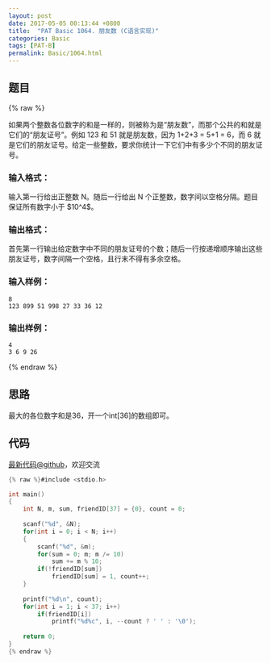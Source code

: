 ```yaml
---
layout: post
date: 2017-05-05 00:13:44 +0800
title:  "PAT Basic 1064. 朋友数 (C语言实现)"
categories: Basic
tags: [PAT-B]
permalink: Basic/1064.html
---
```


## 题目

{% raw %}<div class="ques-view"><p>如果两个整数各位数字的和是一样的，则被称为是“朋友数”，而那个公共的和就是它们的“朋友证号”。例如 123 和 51 就是朋友数，因为 1+2+3 = 5+1 = 6，而 6 就是它们的朋友证号。给定一些整数，要求你统计一下它们中有多少个不同的朋友证号。</p>
<h3 id="-">输入格式：</h3>
<p>输入第一行给出正整数 N。随后一行给出 N 个正整数，数字间以空格分隔。题目保证所有数字小于 <span>$10^4$</span>。</p>
<h3 id="-">输出格式：</h3>
<p>首先第一行输出给定数字中不同的朋友证号的个数；随后一行按递增顺序输出这些朋友证号，数字间隔一个空格，且行末不得有多余空格。</p>
<h3 id="-">输入样例：</h3>
<pre><code class="lang-in">8
123 899 51 998 27 33 36 12
</code></pre>
<h3 id="-">输出样例：</h3>
<pre><code class="lang-out">4
3 6 9 26
</code></pre>
</div>{% endraw %}

## 思路

最大的各位数字和是36，开一个int[36]的数组即可。

## 代码

[最新代码@github](https://github.com/OliverLew/PAT/blob/master/PATBasic/1064.c)，欢迎交流
```c
{% raw %}#include <stdio.h>

int main()
{
    int N, m, sum, friendID[37] = {0}, count = 0;
    
    scanf("%d", &N);
    for(int i = 0; i < N; i++)
    {
        scanf("%d", &m);
        for(sum = 0; m; m /= 10) 
            sum += m % 10;
        if(!friendID[sum]) 
            friendID[sum] = 1, count++;
    }
    
    printf("%d\n", count);
    for(int i = 1; i < 37; i++) 
        if(friendID[i])
            printf("%d%c", i, --count ? ' ' : '\0');
    
    return 0;
}
{% endraw %}
```